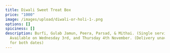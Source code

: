 ```yaml
---
title: Diwali Sweet Treat Box
price: "1000"
image: /images/upload/diwali-or-holi-1-.png
options: []
spiciness: []
description: Burfi, Gulab Jamun, Peera, Parsad, & Mithai. (Single serving)
  Available on Wednesday 3rd, and Thursday 4th November. (Delivery unavailable
  for both dates)
---
```

